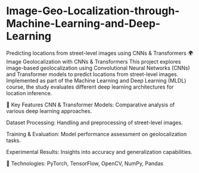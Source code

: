 # Image-Geo-Localization-through-Machine-Learning-and-Deep-Learning
Predicting locations from street-level images using CNNs &amp; Transformers
🌍 Image Geolocalization with CNNs & Transformers
This project explores image-based geolocalization using Convolutional Neural Networks (CNNs) and Transformer models to predict locations from street-level images. Implemented as part of the Machine Learning and Deep Learning (MLDL) course, the study evaluates different deep learning architectures for location inference.

🚀 Key Features
CNN & Transformer Models: Comparative analysis of various deep learning approaches.

Dataset Processing: Handling and preprocessing of street-level images.

Training & Evaluation: Model performance assessment on geolocalization tasks.

Experimental Results: Insights into accuracy and generalization capabilities.

🔗 Technologies: PyTorch, TensorFlow, OpenCV, NumPy, Pandas

